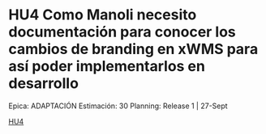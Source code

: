 # HU4 Como Manoli necesito documentación para conocer los cambios de branding en xWMS para así poder implementarlos en desarrollo

Epica: ADAPTACIÓN
Estimación: 30
Planning: Release 1 | 27-Sept

[HU4](./HU4-2ec81338-265a-4be7-9e10-c2216c291cff.csv)